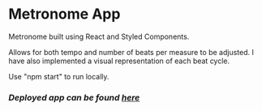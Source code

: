 # Metronome App

Metronome built using React and Styled Components.

Allows for both tempo and number of beats per measure to be adjusted. I have also implemented a visual representation of each beat cycle.

Use "npm start" to run locally.

### _Deployed app can be found [here](https://friendly-williams-b69ad7.netlify.app/)_
